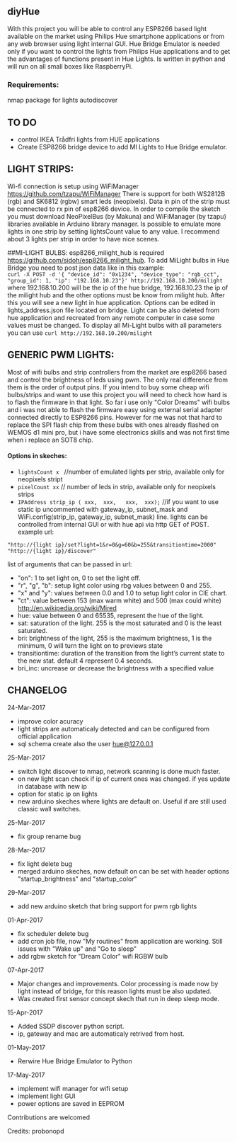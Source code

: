 ## diyHue
With this project you will be able to control any ESP8266 based light available on the market using Philips Hue smartphone applications or from any web browser using light internal GUI. Hue Bridge Emulator is needed only if you want to control the lights from Philips Hue applications and to get the advantages of functions present in Hue Lights. Is written in python and will run on all small boxes like RaspberryPi.

### Requirements:
nmap package for lights autodiscover

## TO DO
 - control IKEA Trådfri lights from HUE applications
 - Create ESP8266 bridge device to add MI Lights to Hue Bridge emulator.

## LIGHT STRIPS:
Wi-fi connection is setup using WiFiManager https://github.com/tzapu/WiFiManager
There is support for both WS2812B (rgb) and SK6812 (rgbw) smart leds (neopixels). Data in pin of the strip must be connected to rx pin of esp8266 device. In order to compile the sketch you must download NeoPixelBus (by Makuna) and WiFiManager (by tzapu) libraries available in Arduino library manager. Is possible to emulate more lights in one strip by setting lightsCount value to any value. I recommend about 3 lights per strip in order to have nice scenes.


##MI-LIGHT BULBS:
esp8266_milight_hub is required https://github.com/sidoh/esp8266_milight_hub. To add MiLight bulbs in Hue Bridge you need to post json data like in this example:  
```curl -X POST -d '{ "device_id": "0x1234", "device_type": "rgb_cct", "group_id": 1, "ip": "192.168.10.23"}' http://192.168.10.200/milight```
where 192.168.10.200 will be the ip of the hue bridge, 192.168.10.23 the ip of the milight hub and the other options must be know from milight hub. After this you will see a new light in hue application. Options can be edited in lights_address.json file located on bridge. Light can be also deleted from hue application and recreated from any remote computer in case some values must be changed.
To display all Mi-Light bulbs with all parameters you can use ```curl http://192.168.10.200/milight```



## GENERIC PWM LIGHTS:

Most of wifi bulbs and strip controllers from the market are esp8266 based and control the brightness of leds using pwm. The only real difference from them is the order of output pins. If you intend to buy some cheap wifi bulbs/strips and want to use this project you will need to check how hard is to flash the firmware in that light. So far i use only "Color Dreams" wifi bulbs and i was not able to flash the firmware easy using external serial adapter connected directly to ESP8266 pins. However for me was not that hard to replace the SPI flash chip from these bulbs with ones already flashed on WEMOS d1 mini pro, but i have some electronics skills and was not first time when i replace an SOT8 chip.

#### Options in skeches:
 - ```lightsCount x ``` //number of emulated lights per strip, available only for neopixels stript
 - ```pixelCount xx``` // number of leds in strip, available only for neopixels strips
 - ```IPAddress strip_ip ( xxx,  xxx,   xxx,  xxx);``` //if you want to use static ip uncommented with gateway_ip, subnet_mask and WiFi.config(strip_ip, gateway_ip, subnet_mask) line.
lights can be controlled from internal GUI or with hue api via http GET of POST. example url:  
```
"http://{light ip}/set?light=1&r=0&g=60&b=255&transitiontime=2000"
"http://{light ip}/discover"
```
list of arguments that can be passed in url:
  - "on": 1 to set light on, 0 to set the light off.
  - "r", "g", "b": setup light color using rbg values between 0 and 255.
  - "x" and "y": values between 0.0 and 1.0 to setup light color in CIE chart.
  - "ct": value between 153 (max warm white) and 500 (max could white) http://en.wikipedia.org/wiki/Mired
  - hue: value between 0 and 65535, represent the hue of the light.
  - sat: saturation of the light. 255 is the most saturated and 0 is the least saturated.
  - bri: brightness of the light, 255 is the maximum brightness, 1 is the minimum, 0 will turn the light on to previews state
  - transitiontime: duration of the transition from the light’s current state to the new stat. default 4 represent 0.4 seconds.
  - bri_inc: uncrease or decrease the brightness with a specified value
## CHANGELOG

24-Mar-2017  
 - improve color acuracy  
 - light strips are automaticaly detected and can be configured from official application  
 - sql schema create also the user hue@127.0.0.1

25-Mar-2017
 - switch light discover to nmap, network scanning is done much faster.
 - on new light scan check if ip of current ones was changed. if yes update in database with new ip
 - option for static ip on lights
 - new arduino skeches where lights are default on. Useful if are still used classic wall switches.

25-Mar-2017  
 - fix group rename bug

28-Mar-2017  
 - fix light delete bug  
 - merged arduino skeches, now default on can be set with header options "startup_brightness" and "startup_color"

29-Mar-2017  
 - add new arduino sketch that bring support for pwm rgb lights

01-Apr-2017  
 - fix scheduler delete bug
 - add cron job file, now "My routines" from application are working. Still issues with "Wake up" and "Go to sleep"
 - add rgbw sketch for "Dream Color" wifi RGBW bulb

07-Apr-2017
 - Major changes and improvements. Color processing is made now by light instead of bridge, for this reason lights must be also updated.
 - Was created first sensor concept skech that run in deep sleep mode.

15-Apr-2017
 - Added SSDP discover python script.
 - ip, gateway and mac are automaticaly retrived from host.

01-May-2017
 - Rerwire Hue Bridge Emulator to Python

17-May-2017
 - implement wifi manager for wifi setup
 - implement light GUI
 - power options are saved in EEPROM

Contributions are welcomed  

Credits: probonopd
